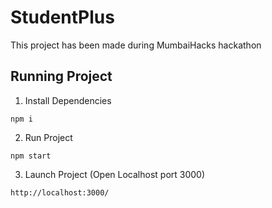 # StudentPlus

This project has been made during MumbaiHacks hackathon

## Running Project 

1. Install Dependencies
```
npm i
```

2. Run Project 
```
npm start
```

3. Launch Project (Open Localhost port 3000)
```
http://localhost:3000/
```